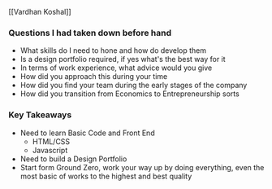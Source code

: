 [[Vardhan Koshal]] 

###  Questions I had taken down before hand
- What skills do I need to hone and how do develop them
- Is a design portfolio required, if yes what's the best way for it
- In terms of work experience, what advice would you give
- How did you approach this during your time
- How did you find your team during the early stages of the company
- How did you transition from Economics to Entrepreneurship sorts

### Key Takeaways
- Need to learn Basic Code and Front End 
	- HTML/CSS
	- Javascript
- Need to build a Design Portfolio
- Start form Ground Zero, work your way up by doing everything, even the most basic of works to the highest and best quality
